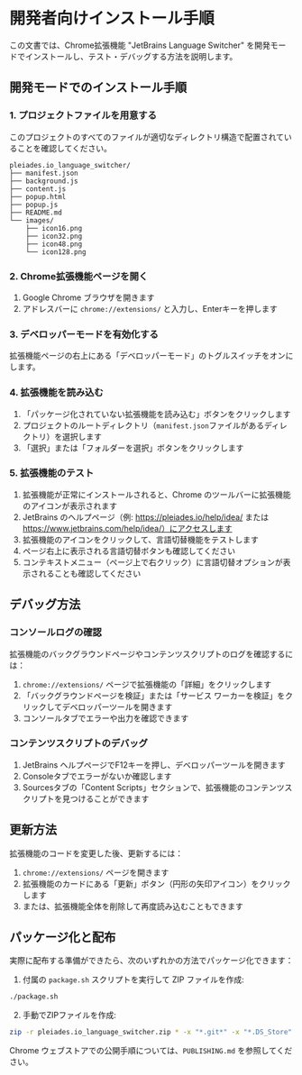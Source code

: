 # 開発者向けインストール手順

この文書では、Chrome拡張機能 "JetBrains Language Switcher" を開発モードでインストールし、テスト・デバッグする方法を説明します。

## 開発モードでのインストール手順

### 1. プロジェクトファイルを用意する

このプロジェクトのすべてのファイルが適切なディレクトリ構造で配置されていることを確認してください。

```
pleiades.io_language_switcher/
├── manifest.json
├── background.js
├── content.js
├── popup.html
├── popup.js
├── README.md
└── images/
    ├── icon16.png
    ├── icon32.png
    ├── icon48.png
    └── icon128.png
```

### 2. Chrome拡張機能ページを開く

1. Google Chrome ブラウザを開きます
2. アドレスバーに `chrome://extensions/` と入力し、Enterキーを押します

### 3. デベロッパーモードを有効化する

拡張機能ページの右上にある「デベロッパーモード」のトグルスイッチをオンにします。

### 4. 拡張機能を読み込む

1. 「パッケージ化されていない拡張機能を読み込む」ボタンをクリックします
2. プロジェクトのルートディレクトリ（`manifest.json`ファイルがあるディレクトリ）を選択します
3. 「選択」または「フォルダーを選択」ボタンをクリックします

### 5. 拡張機能のテスト

1. 拡張機能が正常にインストールされると、Chrome のツールバーに拡張機能のアイコンが表示されます
2. JetBrains のヘルプページ（例: https://pleiades.io/help/idea/ または https://www.jetbrains.com/help/idea/）にアクセスします
3. 拡張機能のアイコンをクリックして、言語切替機能をテストします
4. ページ右上に表示される言語切替ボタンも確認してください
5. コンテキストメニュー（ページ上で右クリック）に言語切替オプションが表示されることも確認してください

## デバッグ方法

### コンソールログの確認

拡張機能のバックグラウンドページやコンテンツスクリプトのログを確認するには：

1. `chrome://extensions/` ページで拡張機能の「詳細」をクリックします
2. 「バックグラウンドページを検証」または「サービス ワーカーを検証」をクリックしてデベロッパーツールを開きます
3. コンソールタブでエラーや出力を確認できます

### コンテンツスクリプトのデバッグ

1. JetBrains ヘルプページでF12キーを押し、デベロッパーツールを開きます
2. Consoleタブでエラーがないか確認します
3. Sourcesタブの「Content Scripts」セクションで、拡張機能のコンテンツスクリプトを見つけることができます

## 更新方法

拡張機能のコードを変更した後、更新するには：

1. `chrome://extensions/` ページを開きます
2. 拡張機能のカードにある「更新」ボタン（円形の矢印アイコン）をクリックします
3. または、拡張機能全体を削除して再度読み込むこともできます

## パッケージ化と配布

実際に配布する準備ができたら、次のいずれかの方法でパッケージ化できます：

1. 付属の `package.sh` スクリプトを実行して ZIP ファイルを作成:
```bash
./package.sh
```

2. 手動でZIPファイルを作成:
```bash
zip -r pleiades.io_language_switcher.zip * -x "*.git*" -x "*.DS_Store"
```

Chrome ウェブストアでの公開手順については、`PUBLISHING.md` を参照してください。
